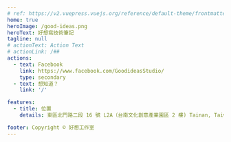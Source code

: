 ```yaml
---
# ref: https://v2.vuepress.vuejs.org/reference/default-theme/frontmatter.html#home-page
home: true
heroImage: /good-ideas.png
heroText: 好想寫技術筆記
tagline: null
# actionText: Action Text
# actionLink: /##
actions:
  - text: Facebook
    link: https://www.facebook.com/GoodideasStudio/
    type: secondary
  - text: 想知道？
    link: '/'

features:
  - title: 位置
    details: 東區北門路二段 16 號 L2A（台南文化創意產業園區 2 樓) Tainan, Taiwan 701

footer: Copyright © 好想工作室
---
```


<!-- say something -->
